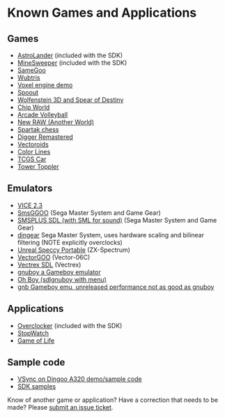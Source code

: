 # Known Games and Applications #
## Games ##
  * [AstroLander](http://code.google.com/p/dingoo-sdk/downloads/list) (included with the SDK)
  * [MineSweeper](http://code.google.com/p/dingoo-sdk/downloads/list) (included with the SDK)
  * [SameGoo](http://www.harteex.com/?page=samegoo)
  * [Wubtris](http://dingoo-scene.blogspot.com/2010/04/wubtris-mojo-so-lets-roll-smile-tower.html)
  * [Voxel engine demo](http://boards.dingoonity.org/dingoo-development/new-example-for-flatmusk-plateform-sdk/)
  * [Spoout](http://boards.dingoonity.org/dingoo-releases/spoout-v3/)
  * [Wolfenstein 3D and Spear of Destiny](http://boards.dingoonity.org/dingoo-releases/wolfenstein-3d-v1-0/)
  * [Chip World](http://www.harteex.com/?page=chipworld)
  * [Arcade Volleyball](http://boards.dingoonity.org/dingoo-releases/arcade-volleyball-0-2/)
  * [New RAW (Another World)](http://code.google.com/p/dingoo-newraw/)
  * [Spartak chess](http://code.google.com/p/spartak-chess/)
  * [Digger Remastered](http://code.google.com/p/dingoo-digger/)
  * [Vectoroids](http://code.google.com/p/nzeemin-opensrc/)
  * [Color Lines](http://code.google.com/p/nzeemin-opensrc/)
  * [TCGS Car](http://code.google.com/p/nzeemin-opensrc/)
  * [Tower Toppler](http://code.google.com/p/nzeemin-opensrc/)

## Emulators ##
  * [VICE 2.3](http://noname.c64.org/csdb/release/?id=98704)
  * [SmsGGOO](http://www.portabledev.com/pages/dingoo/jeuxdev.-perso/smsgoo.php)  (Sega Master System and Game Gear)
  * [SMSPLUS SDL (with SML for sound)](http://boards.dingoonity.org/dingoo-releases/smsplus-beta/)  (Sega Master System and Game Gear)
  * [dingear](http://franck.charlet.pagesperso-orange.fr/games.html) Sega Master System, uses hardware scaling and bilinear filtering (NOTE explicitly overclocks)
  * [Unreal Speccy Portable](http://code.google.com/p/unrealspeccyp/) (ZX-Spectrum)
  * [VectorGOO](http://code.google.com/p/timgoo/) (Vector-06C)
  * [Vectrex SDL](http://code.google.com/p/nzeemin-opensrc/) (Vectrex)
  * [gnuboy a Gameboy emulator](http://code.google.com/p/gnuboy/wiki/DingooPort)
  * [Oh Boy (sdlgnuboy with menu)](http://code.google.com/p/ohboy)
  * [gnb Gameboy emu, unreleased performance not as good as gnuboy](http://code.google.com/p/gngb/source/clones)

## Applications ##
  * [Overclocker](http://code.google.com/p/dingoo-sdk/downloads/list) (included with the SDK)
  * [StopWatch](http://www.harteex.com/?page=stopwatch)
  * [Game of Life](http://code.google.com/p/timgoo/)

## Sample code ##

  * [VSync on Dingoo A320 demo/sample code](http://franck.charlet.pagesperso-orange.fr/sources.html)
  * [SDK samples](http://code.google.com/p/dingoo-sdk/source/browse/#svn%2Ftrunk%2Fdingoo_sdk%2Fsamples)


Know of another game or application? Have a correction that needs to be made? Please [submit an issue ticket](http://code.google.com/p/dingoo-sdk/issues/entry).